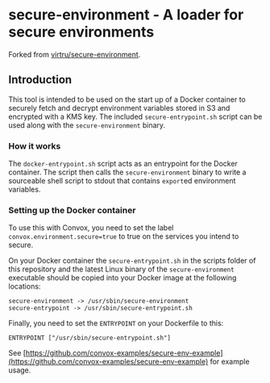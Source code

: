 # secure-environment - A loader for secure environments

Forked from [virtru/secure-environment](https://github.com/virtru/secure-environment).

## Introduction

This tool is intended to be used on the start up of a Docker container to securely fetch and decrypt environment variables stored in S3 and encrypted with a KMS key. The included `secure-entrypoint.sh` script can be used along with the `secure-environment` binary.

### How it works

The `docker-entrypoint.sh` script acts as an entrypoint for the Docker container. The script then calls the `secure-environment` binary to write a sourceable shell script to stdout that contains `export`ed environment variables.

### Setting up the Docker container

To use this with Convox, you need to set the label `convox.environment.secure=true` to true on the services you intend to secure. 

On your Docker container the `secure-entrypoint.sh` in the scripts folder of this repository and the latest Linux binary of the `secure-environment` executable should be copied into your Docker image at the following locations:

```
secure-environment -> /usr/sbin/secure-environment
secure-entrypoint -> /usr/sbin/secure-entrypoint.sh
```

Finally, you need to set the `ENTRYPOINT` on your Dockerfile to this:

```
ENTRYPOINT ["/usr/sbin/secure-entrypoint.sh"]
```

See [https://github.com/convox-examples/secure-env-example](https://github.com/convox-examples/secure-env-example) for example usage.
